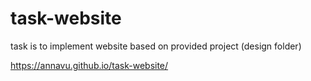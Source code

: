 # task-website

task is to implement website based on provided project (design folder)

https://annavu.github.io/task-website/
